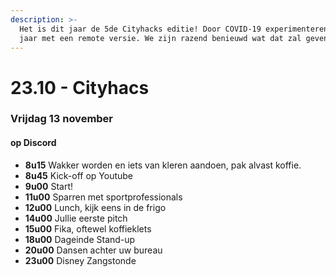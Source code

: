 ```yaml
---
description: >-
  Het is dit jaar de 5de Cityhacks editie! Door COVID-19 experimenteren we dit
  jaar met een remote versie. We zijn razend benieuwd wat dat zal geven!
---
```


# 23.10 - Cityhacs

### Vrijdag 13 november

#### op Discord 

* **8u15**           Wakker worden en iets van kleren aandoen, pak alvast koffie.
* **8u45**           Kick-off op Youtube
* **9u00**           Start!
* **11u00**         Sparren met sportprofessionals
* **12u00**         Lunch, kijk eens in de frigo
* **14u00**        Jullie eerste pitch
* **15u00**        Fika, oftewel koffieklets
* **18u00**        Dageinde Stand-up
* **20u00**        Dansen achter uw bureau
* **23u00**        Disney Zangstonde



### 



